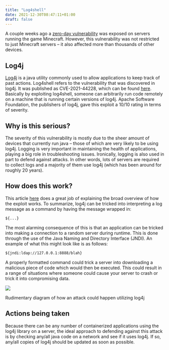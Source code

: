 ```yaml
---
title: "Log4shell"
date: 2021-12-30T08:47:11+01:00
draft: false
---
```


A couple weeks ago a [zero-day vulnerability](https://en.wikipedia.org/wiki/Zero-day_(computing)) was exposed on servers running the game Minecraft. However, this vulnerability was not restricted to just Minecraft servers – it also affected more than thousands of other devices.

## Log4j

[Log4j](https://logging.apache.org/log4j/2.x/) is a java utility commonly used to allow applications to keep track of past actions. Log4shell refers to the vulnerability that was discovered in log4j. It was published as CVE-2021-44228, which can be found [here](https://cve.mitre.org/cgi-bin/cvename.cgi?name=CVE-2021-44228). Basically by exploiting log4shell, someone can arbitrarily run code remotely on a machine that is running certain versions of log4j. Apache Software Foundation, the publishers of log4j, gave this exploit a 10/10 rating in terms of severity.

## Why is this serious?

The severity of this vulnerability is mostly due to the sheer amount of devices that currently run java – those of which are very likely to be using log4j. Logging is very important in maintaining the health of applications, playing a big role in troubleshooting issues. Ironically, logging is also used in part to defend against attacks. In other words, lots of servers are required to collect logs and a majority of them use log4j (which has been around for roughly 20 years).

## How does this work?

This article [here](https://nakedsecurity.sophos.com/2021/12/13/log4shell-explained-how-it-works-why-you-need-to-know-and-how-to-fix-it/) does a great job of explaining the broad overview of how the exploit works. To summarize, log4j can be tricked into interpreting a log message as a command by having the message wrapped in:

```
${...}
```

The most alarming consequence of this is that an application can be tricked into making a connection to a random server during runtime. This is done through the use of the Java Naming and Directory Interface (JNDI). An example of what this might look like is as follows:

```
${jndi:ldap://127.0.0.1:8888/blah}
```

A properly formatted command could trick a server into downloading a malicious piece of code which would then be executed. This could result in a range of situations where someone could cause your server to crash or trick it into compromising data.

![](https://marcuskok.tech/wp-content/uploads/2021/12/log4shell.drawio.png)

Rudimentary diagram of how an attack could happen utilizing log4j

## Actions being taken

Because there can be any number of containerized applications using the log4j library on a server, the ideal approach to defending against this attack is by checking any/all java code on a network and see if it uses log4j. If so, any/all copies of log4j should be updated as soon as possible.